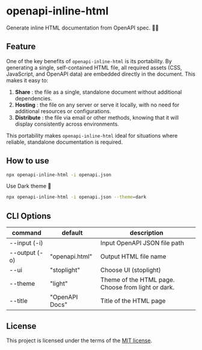 # openapi-inline-html

Generate inline HTML documentation from OpenAPI spec. 📗✨

## Feature

One of the key benefits of `openapi-inline-html` is its portability.
By generating a single, self-contained HTML file, all required assets (CSS, JavaScript, and OpenAPI data) are embedded directly in the document.
This makes it easy to:

1. **Share** : the file as a single, standalone document without additional dependencies.
2. **Hosting** : the file on any server or serve it locally, with no need for additional resources or configurations.
3. **Distribute** : the file via email or other methods, knowing that it will display consistently across environments.

This portability makes `openapi-inline-html` ideal for situations where reliable, standalone documentation is required.

## How to use

```bash
npx openapi-inline-html -i openapi.json
```

Use Dark theme 🌙

```bash
npx openapi-inline-html -i openapi.json --theme=dark
```

## CLI Options

| command       | default        | description                                        |
| ------------- | -------------- | -------------------------------------------------- |
| --input (-i)  |                | Input OpenAPI JSON file path                       |
| --output (-o) | "openapi.html" | Output HTML file name                              |
| --ui          | "stoplight"    | Choose UI (stoplight)                              |
| --theme       | "light"        | Theme of the HTML page. Choose from light or dark. |
| --title       | "OpenAPI Docs" | Title of the HTML page                             |

## License

This project is licensed under the terms of the [MIT license](./LICENSE).
